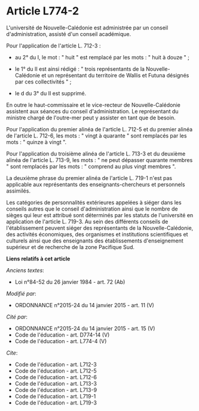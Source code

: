 # Article L774-2

L'université de Nouvelle-Calédonie est administrée par un conseil d'administration, assisté d'un conseil académique. 

Pour l'application de l'article L. 712-3 :

- au 2° du I, le mot : " huit " est remplacé par les mots : " huit à douze " ;

- le 1° du II est ainsi rédigé : " trois représentants de la Nouvelle-Calédonie et un représentant du territoire de Wallis et
Futuna désignés par ces collectivités " ;

- le d du 3° du II est supprimé. 

En outre le haut-commissaire et le vice-recteur de Nouvelle-Calédonie assistent aux séances du conseil d'administration. Le
représentant du ministre chargé de l'outre-mer peut y assister en tant que de besoin. 

Pour l'application du premier alinéa de l'article L. 712-5 et du premier alinéa de l'article L. 712-6, les mots : " vingt à
quarante " sont remplacés par les mots : " quinze à vingt ". 

Pour l'application du troisième alinéa de l'article L. 713-3 et du deuxième alinéa de l'article L. 713-9, les mots : " ne
peut dépasser quarante membres " sont remplacés par les mots : " comprend au plus vingt membres ". 

La deuxième phrase du premier alinéa de l'article L. 719-1 n'est pas applicable aux représentants des enseignants-chercheurs
et personnels assimilés. 

Les catégories de personnalités extérieures appelées à siéger dans les conseils autres que le conseil d'administration ainsi
que le nombre de sièges qui leur est attribué sont déterminés par les statuts de l'université en application de l'article L.
719-3. Au sein des différents conseils de l'établissement peuvent siéger des représentants de la Nouvelle-Calédonie, des
activités économiques, des organismes et institutions scientifiques et culturels ainsi que des enseignants des établissements
d'enseignement supérieur et de recherche de la zone Pacifique Sud.

**Liens relatifs à cet article**

_Anciens textes_:

  - Loi n°84-52 du 26 janvier 1984 - art. 72 (Ab)

_Modifié par_:

  - ORDONNANCE n°2015-24 du 14 janvier 2015 - art. 11 (V)

_Cité par_:

  - ORDONNANCE n°2015-24 du 14 janvier 2015 - art. 15 (V)
  - Code de l'éducation - art. D774-14 (V)
  - Code de l'éducation - art. L774-4 (V)

_Cite_:

  - Code de l'éducation - art. L712-3
  - Code de l'éducation - art. L712-5
  - Code de l'éducation - art. L712-6
  - Code de l'éducation - art. L713-3
  - Code de l'éducation - art. L713-9
  - Code de l'éducation - art. L719-1
  - Code de l'éducation - art. L719-3
